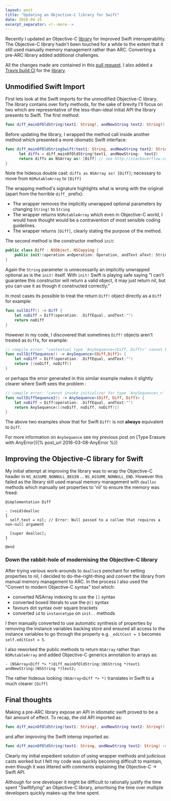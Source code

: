 ```yaml
---
layout: post
title: "Updating an Objective-C library for Swift"
date: 2016-04-25
excerpt_separator: <!--more-->
---
```

Recently I updated an Objective-C [library](https://github.com/NickAger/aerogear-diffmatchpatch-ios/tree/ARC-conversion) for improved Swift interoperability. The Objective-C library hadn't been touched for a while to the extent that it still used manually memory management rather than ARC. Converting a pre-ARC library added additional challenges.

All the changes made are contained in this [pull request](https://github.com/aerogear/aerogear-diffmatchpatch-ios/pull/6). I also added a [Travis build CI](https://travis-ci.org/NickAger/aerogear-diffmatchpatch-ios) for the [library](https://github.com/NickAger/aerogear-diffmatchpatch-ios/tree/ARC-conversion).
<!--more-->

## Unmodified Swift Import

First lets look at the Swift imports for the unmodified Objective-C library. The library contains over forty methods, for the sake of brevity I'll focus on two which are representative of the less-than-ideal initial API the library presents to Swift. The first method:

```swift
func diff_mainOfOldString(text1: String!, andNewString text2: String!) -> NSMutableArray!
```

Before updating the library, I wrapped the method call inside another method which presented a more idiomatic Swift interface:

```swift
func diff_mainOfOldStringSwift(text1: String, andNewString text2: String) -> [Diff] {
      let diffs = diff_mainOfOldString(text1, andNewString:  text2)
      return diffs as NSArray as! [Diff] // see http://stackoverflow.com/questions/25837539/how-can-i-cast-an-nsmutablearray-to-a-swift-array-of-a-specific-type
}
```

Note the hideous double cast: `diffs as NSArray as! [Diff]`; necessary to move from `NSMutableArray` to `[Diff]`

The wrapping method's signature highlights what is wrong with the original (apart from the horrible `diff_` prefix):

* The wrapper removes the implicitly unwrapped optional parameters by changing `String!` to `String`
* The wrapper returns `NSMutableArray` which even in Objective-C world, I would have thought would be a contravention of most sensible coding guidelines.
* The wrapper returns `[Diff]`, clearly stating the purpose of the method.


The second method is the constructor method `init`:

```swift
public class Diff : NSObject, NSCopying {
    public init!(operation anOperation: Operation, andText aText: String!)  
}
```

Again the `String` parameter is unnecessarily an implicitly unwrapped optional as is the `init!` itself. With `init!` Swift is playing safe saying "I can't guarantee this constructor will return a valid object, it may just return nil, but you can use it as though it constructed correctly."

In most cases its possible to treat the return `Diff!` object directly as a `Diff` for example:

```swift
func nullDiff() -> Diff {
    let noDiff = Diff(operation: .DiffEqual, andText:"")
    return noDiff
}
```

However in my code, I discovered that sometimes `Diff!` objects aren't treated as `Diff`s, for example:

```swift
// compile error: "contextual type 'AnySequence<(Diff, Diff)>' cannot be used with array literal return [(noDiff, noDiff)]"
func nullDiffSequence() -> AnySequence<(Diff,Diff)> {
    let noDiff = Diff(operation: .DiffEqual, andText:"")
    return [(noDiff, noDiff)]
}
```

or perhaps the error generated in this similar example makes it slightly clearer where Swift sees the problem :

```swift
// compile error: "cannot invoke initializer for type 'AnySequence<_>' with an argument list of type '([(Diff!, Diff!, Diff!)])'"
func nullDiffSequence2() -> AnySequence<(Diff, Diff, Diff)> {
    let noDiff = Diff(operation: .DiffEqual, andText:"")
    return AnySequence([(noDiff, noDiff, noDiff)])
}
```

The above two examples show that for Swift `Diff!` is not **always** equivalent to `Diff`.

For more information on `AnySequence` see my previous post on [Type Erasure with AnyError]({% post_url 2016-03-08-AnyError %})

## Improving the Objective-C library for Swift

My initial attempt at improving the library was to wrap the Objective-C header in `NS_ASSUME_NONNULL_BEGIN` …
`NS_ASSUME_NONNULL_END`. However this failed as the library still used manual memory management with `dealloc` methods which manually set properties to 'nil' to ensure the memory was freed:

```objc
@implementation Diff

- (void)dealloc
{
  self.text = nil; // Error: Null passed to a callee that requires a non-null argument

  [super dealloc];
}

@end
```

### Down the rabbit-hole of modernising the Objective-C library
After trying various work-arounds to `dealloc`s penchant for setting properties to nil, I decided to do-the-right-thing and convert the library from manual memory management to ARC. In the process I also used the "Convert to modern Objective-C syntax" tool which:

* converted NSArray indexing to use the `[]` syntax
* converted boxed literals to use the `@()` syntax
* favours dot syntax over square brackets
* converted `id` to `instancetype` on `init..` methods

I then manually converted to use automatic synthesis of properties by removing the instance variables backing store and ensured all access to the instance
variables to go through the property e.g. `_editCost = 5` becomes `self.editCost = 5`.

I also reworked the public methods to return `NSArray` rather than `NSMutableArray` and added Objective-C generics annotation to arrays as:

```objc
- (NSArray<Diff *> *)diff_mainOfOldString:(NSString *)text1 andNewString:(NSString *)text2;
```

The rather hideous looking `(NSArray<Diff *> *)` translates in Swift to a much clearer `[Diff]`

## Final thoughts
Making a pre-ARC library expose an API in idiomatic swift proved to be a fair amount of effect. To recap, the old API imported as:

```swift
func diff_mainOfOldString(text1: String!, andNewString text2: String!) -> NSMutableArray!
```

and after improving the Swift interop imported as:

```swift
func diff_mainOfOldString(text1: String, andNewString text2: String) -> [Diff]
```

Clearly my initial expedient solution of using wrapper methods and judicious casts worked but I felt my code was quickly becoming difficult to maintain, even though it was littered with comments explaining the Objective-C -> Swift API.

Although for one developer it might be difficult to rationally justify the time spent "Swiftifying" an Objective-C library, amortising the time over multiple developers quickly makes-up the time spent.
